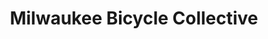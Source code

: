 ---
title: "Milwaukee Bicycle Collective"
url: /milwaukee/milwaukee-bicycle-collective/
shop: Fahrrad
---